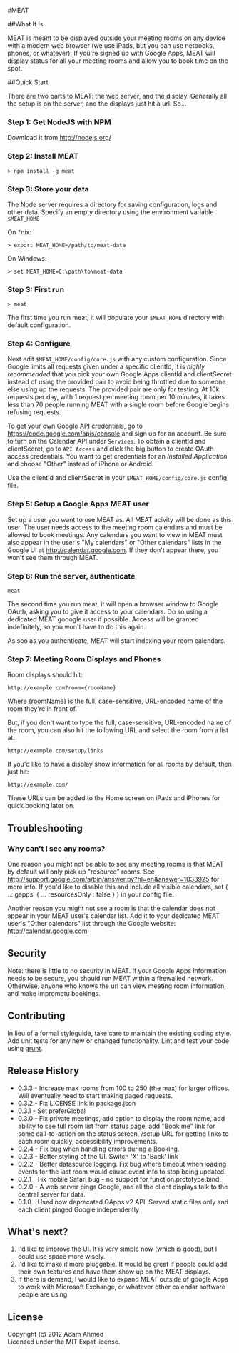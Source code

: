 #MEAT

##What It Is

MEAT is meant to be displayed outside your meeting rooms on any device with a 
modern web browser (we use iPads, but you can use netbooks, phones, or whatever).
If you're signed up with Google Apps, MEAT will display status for all your 
meeting rooms and allow you to book time on the spot.

##Quick Start

There are two parts to MEAT: the web server, and the display.  Generally all the
setup is on the server, and the displays just hit a url. So...

### Step 1: Get NodeJS with NPM

Download it from http://nodejs.org/

### Step 2: Install MEAT

```
> npm install -g meat
```

### Step 3: Store your data

The Node server requires a directory for saving configuration, logs and other data. Specify an empty directory using the environment variable `$MEAT_HOME`

On *nix:
```
> export MEAT_HOME=/path/to/meat-data
```

On Windows:
```
> set MEAT_HOME=C:\path\to\meat-data
```

### Step 3: First run
```
> meat
```

The first time you run meat, it will populate your `$MEAT_HOME` directory with default configuration.

### Step 4: Configure

Next edit `$MEAT_HOME/config/core.js` with any custom configuration. Since Google limits all requests given under a specific clientId, it is *highly recommended* that you pick your own Google Apps clientId and clientSecret instead of using the provided pair to avoid being throttled due to someone else using up the requests. The provided pair are only for testing. At 10k requests per day, with 1 request per meeting room per 10 minutes, it takes less than 70 people running MEAT with a single room before Google begins refusing requests.

To get your own Google API credentials, go to https://code.google.com/apis/console and sign up for an account. Be sure to turn on the Calendar API under `Services`. To obtain a clientId and clientSecret, go to `API Access` and click the big button to create OAuth access credentials. You want to get credentials for an *Installed Application* and choose "Other" instead of iPhone or Android.

Use the clientId and clientSecret in your `$MEAT_HOME/config/core.js` config file.

### Step 5: Setup a Google Apps MEAT user

Set up a user you want to use MEAT as. All MEAT acivity will be done as this user.
The user needs access to the meeting room calendars and must be allowed to book meetings.
Any calendars you want to view in MEAT must also appear in the user's "My calendars" or "Other calendars" lists in the Google UI at http://calendar.google.com. If they don't appear there, you won't see them through MEAT.

### Step 6: Run the server, authenticate

```
meat
```

The second time you run meat, it will open a browser window to Google OAuth, asking you to give it access to your calendars. Do so using a dedicated MEAT gooogle user if possible. Access will be granted indefinitely, so you won't have to do this again.

As soo as you authenticate, MEAT will start indexing your room calendars.

### Step 7: Meeting Room Displays and Phones
Room displays should hit:

    http://example.com?room={roomName}

Where {roomName} is the full, case-sensitive, URL-encoded name of the room 
they're in front of.

But, if you don't want to type the full, case-sensitive, URL-encoded name of the room,
you can also hit the following URL and select the room from a list at:

    http://example.com/setup/links

If you'd like to have a display show information for all rooms by default, 
then just hit:

    http://example.com/

These URLs can be added to the Home screen on iPads and iPhones for quick booking later on.

## Troubleshooting

### Why can't I see any rooms?

One reason you might not be able to see any meeting rooms is that MEAT by default will only pick up "resource" rooms. See http://support.google.com/a/bin/answer.py?hl=en&answer=1033925 for more info. If you'd like to disable this and include all visible calendars, set { ... gapps: { ... resourcesOnly : false } } in your config file.

Another reason you might not see a room is that the calendar does not appear in your MEAT user's calendar list. Add it to your dedicated MEAT user's "Other calendars" list through the Google website: http://calendar.google.com

## Security

Note: there is little to no security in MEAT. If your Google Apps information needs to be secure, you should run MEAT within a firewalled network. Otherwise, anyone who knows the url can view meeting room information, and make impromptu bookings.

## Contributing
In lieu of a formal styleguide, take care to maintain the existing coding style. Add unit tests for any new or changed functionality. Lint and test your code using [grunt](https://github.com/cowboy/grunt).

## Release History
* 0.3.3 - Increase max rooms from 100 to 250 (the max) for larger offices. Will eventually need to start making paged requests.
* 0.3.2 - Fix LICENSE link in package.json
* 0.3.1 - Set preferGlobal
* 0.3.0 - Fix private meetings, add option to display the room name, add ability to see full room list from status page, add "Book me" link for some call-to-action on the status screen, /setup URL for getting links to each room quickly, accessibility improvements.
* 0.2.4 - Fix bug when handling errors during a Booking.
* 0.2.3 - Better styling of the UI. Switch 'X' to 'Back' link
* 0.2.2 - Better datasource logging. Fix bug where timeout when loading events for the last room would cause event info to stop being updated.
* 0.2.1 - Fix mobile Safari bug - no support for function.prototype.bind.
* 0.2.0 - A web server pings Google, and all the client displays talk to the central server for data.
* 0.1.0 - Used now deprecated GApps v2 API. Served static files only and each client pinged Google independently

## What's next?

1. I'd like to improve the UI. It is very simple now (which is good), but I could use space more wisely.
2. I'd like to make it more pluggable. It would be great if people could add their own features and have them show up on the MEAT displays.
3. If there is demand, I would like to expand MEAT outside of google Apps to work with Microsoft Exchange, or whatever other calendar software people are using.

## License
Copyright (c) 2012 Adam Ahmed  
Licensed under the MIT Expat license.

